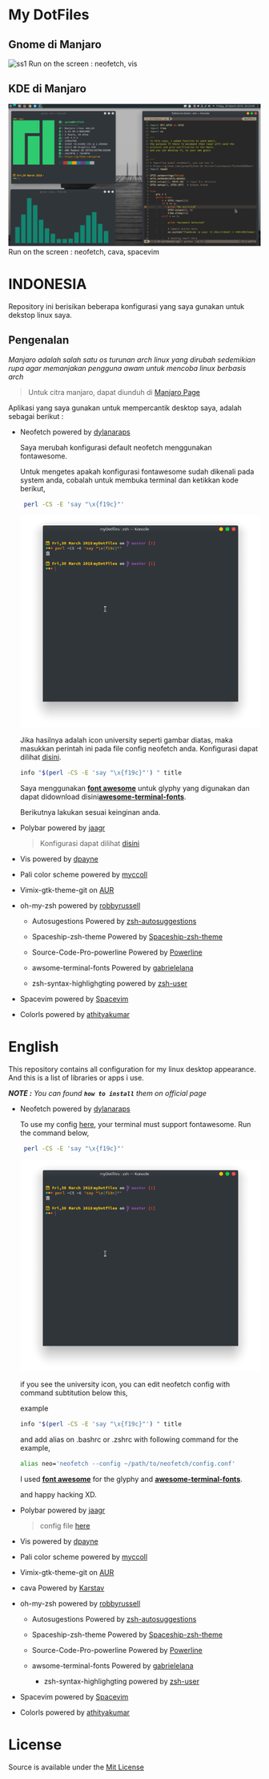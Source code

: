 <p align="center"><h1>
<bold>

My DotFiles

</bold>
</h1>
</p>

## Gnome di Manjaro

![ss1](/Screenshoot/ss1.png)
Run on the screen : neofetch, vis

## KDE di Manjaro

![ss2](/Screenshoot/Screenshot_20180330_202353.png)
Run on the screen : neofetch, cava, spacevim

# **INDONESIA**

Repository ini berisikan beberapa konfigurasi yang saya gunakan untuk dekstop linux saya.

## Pengenalan

_Manjaro adalah salah satu os turunan arch linux yang dirubah sedemikian rupa agar memanjakan pengguna awam untuk mencoba linux berbasis arch_

> Untuk citra manjaro, dapat diunduh di [Manjaro Page](https://manjaro.org)

Aplikasi yang saya gunakan untuk mempercantik desktop saya, adalah sebagai berikut :

* Neofetch powered by [dylanaraps](https://github.com/dylanaraps/neofetch)

  Saya merubah konfigurasi default neofetch menggunakan fontawesome.

  Untuk mengetes apakah konfigurasi fontawesome sudah dikenali pada system anda, cobalah untuk membuka terminal dan ketikkan kode berikut,

  ```bash
   perl -CS -E 'say "\x{f19c}"'
  ```

  ![ss3](/Screenshoot/Screenshot_20180330_235416.png)

  Jika hasilnya adalah icon university seperti gambar diatas, maka masukkan perintah ini pada file config neofetch anda.
  Konfigurasi dapat dilihat [disini](/neofetch).

  ```bash
  info "$(perl -CS -E 'say "\x{f19c}"') " title
  ```

  Saya menggunakan [**font awesome**](https://fontawesome.com/) untuk glyphy yang digunakan dan dapat didownload disini[**awesome-terminal-fonts**](https://github.com/gabrielelana/awesome-terminal-fonts).

  Berikutnya lakukan sesuai keinginan anda.

* Polybar powered by
  [jaagr](https://github.com/jaagr/polybar)

  > Konfigurasi dapat dilihat [disini](/.config/polybar)

* Vis powered by [dpayne](https://github.com/dpayne/cli-visualizer)

* Pali color scheme powered by [myccoll](https://github.com/Mayccoll/Gogh)

* Vimix-gtk-theme-git on [AUR](https://aur.archlinux.org/packages/vimix-gtk-themes-git/)

* oh-my-zsh powered by [robbyrussell](https://github.com/robbyrussell/oh-my-zsh)

  * Autosugestions Powered by [zsh-autosuggestions](https://github.com/zsh-users/zsh-autosuggestions)

  * Spaceship-zsh-theme Powered by [Spaceship-zsh-theme](https://github.com/denysdovhan/spaceship-zsh-theme)

  * Source-Code-Pro-powerline Powered by [Powerline](https://github.com/powerline/fonts)

  * awsome-terminal-fonts Powered by [gabrielelana](https://github.com/gabrielelana/awesome-terminal-fonts)

  * zsh-syntax-highlighgting powered by [zsh-user](https://github.com/zsh-users/zsh-syntax-highlighting)

* Spacevim powered by [Spacevim](https://github.com/SpaceVim/SpaceVim#linux-and-macos)

* Colorls powered by [athityakumar](https://github.com/athityakumar/colorls)

# English

This repository contains all configuration for my linux desktop appearance.
And this is a list of libraries or apps i use.

_**NOTE :** You can found **`how to install`** them on official page_

* Neofetch powered by [dylanaraps](https://github.com/dylanaraps/neofetch)

  To use my config [here](/neofetch), your terminal must support fontawesome.
  Run the command below,

  ```bash
   perl -CS -E 'say "\x{f19c}"'
  ```

  ![ss4](/Screenshoot/Screenshot_20180330_235416.png)

  if you see the university icon, you can edit neofetch config with command subtitution below this,

  example

  ```bash
  info "$(perl -CS -E 'say "\x{f19c}"') " title
  ```

  and add alias on .bashrc or .zshrc with following command for the example,

  ```bash
  alias neo='neofetch --config ~/path/to/neofetch/config.conf'
  ```

  I used [**font awesome**](https://fontawesome.com/) for the glyphy and [**awesome-terminal-fonts**](https://github.com/gabrielelana/awesome-terminal-fonts).

  and happy hacking XD.

* Polybar powered by
  [jaagr](https://github.com/jaagr/polybar)

  > config file [here](/.config/polybar)

* Vis powered by [dpayne](https://github.com/dpayne/cli-visualizer)

* Pali color scheme powered by [myccoll](https://github.com/Mayccoll/Gogh)

* Vimix-gtk-theme-git on [AUR](https://aur.archlinux.org/packages/vimix-gtk-themes-git/)

* cava Powered by [Karstav](https://github.com/karlstav/cava)

* oh-my-zsh powered by [robbyrussell](https://github.com/robbyrussell/oh-my-zsh)

  * Autosugestions Powered by [zsh-autosuggestions](https://github.com/zsh-users/zsh-autosuggestions)

  * Spaceship-zsh-theme Powered by [Spaceship-zsh-theme](https://github.com/denysdovhan/spaceship-zsh-theme)

  * Source-Code-Pro-powerline Powered by [Powerline](https://github.com/powerline/fonts)

  * awsome-terminal-fonts Powered by [gabrielelana](https://github.com/gabrielelana/awesome-terminal-fonts)


    * zsh-syntax-highlighgting powered by [zsh-user](https://github.com/zsh-users/zsh-syntax-highlighting)

* Spacevim powered by [Spacevim](https://github.com/SpaceVim/SpaceVim#linux-and-macos)

* Colorls powered by [athityakumar](https://github.com/athityakumar/colorls)

# **License**

Source is available under the [Mit License](LICENSE.md)
